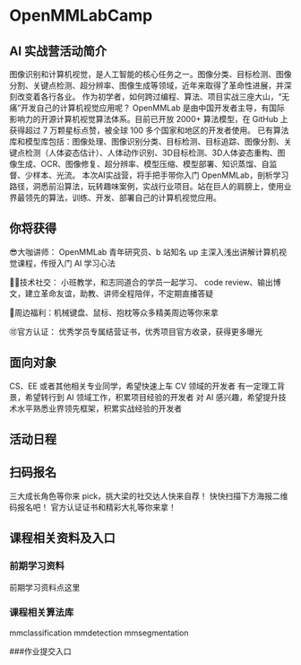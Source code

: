 # OpenMMLabCamp
## AI 实战营活动简介
图像识别和计算机视觉，是人工智能的核心任务之一。图像分类、目标检测、图像分割、关键点检测、超分辨率、图像生成等领域，近年来取得了革命性进展，并深刻改变着各行各业。
作为初学者，如何跨过编程、算法、项目实战三座大山，“无痛”开发自己的计算机视觉应用呢？
OpenMMLab 是由中国开发者主导，有国际影响力的开源计算机视觉算法体系。目前已开放 2000+ 算法模型，在 GitHub 上获得超过 7 万颗星标点赞，被全球 100 多个国家和地区的开发者使用。
已有算法库和模型库包括：图像处理、图像识别分类、目标检测、目标追踪、图像分割、关键点检测（人体姿态估计）、人体动作识别、3D目标检测、3D人体姿态重构、图像生成、OCR、图像修复、超分辨率、模型压缩、模型部署、知识蒸馏、自监督、少样本、光流。
本次AI实战营，将手把手带你入门 OpenMMLab，剖析学习路径，洞悉前沿算法，玩转趣味案例，实战行业项目。站在巨人的肩膀上，使用业界最领先的算法，训练、开发、部署自己的计算机视觉应用。

## 你将获得
😎大咖讲师： OpenMMLab 青年研究员、b 站知名 up 主深入浅出讲解计算机视觉课程，传授入门 AI 学习心法

👨‍🎓技术社交： 小班教学，和志同道合的学员一起学习、 code review、输出博文，建立革命友谊，助教、讲师全程陪伴，不定期直播答疑

🛒周边福利：机械键盘、鼠标、抱枕等众多精美周边等你来拿

🉑官方认证： 优秀学员专属结营证书，优秀项目官方收录，获得更多曝光

## 面向对象
CS、EE 或者其他相关专业同学，希望快速上车 CV 领域的开发者
有一定理工背景，希望转行到 AI 领域工作，积累项目经验的开发者
对 AI 感兴趣，希望提升技术水平熟悉业界领先框架，积累实战经验的开发者
## 活动日程


## 扫码报名
三大成长角色等你来 pick，挑大梁的社交达人快来自荐！
快快扫描下方海报二维码报名吧！
官方认证证书和精彩大礼等你来拿！


## 课程相关资料及入口
### 前期学习资料
前期学习资料点这里

### 课程相关算法库
mmclassification
mmdetection
mmsegmentation

###作业提交入口

